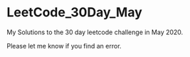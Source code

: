 # LeetCode_30Day_May

My Solutions to the 30 day leetcode challenge in May 2020. 

Please let me know if you find an error. 
